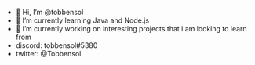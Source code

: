 - 👋 Hi, I’m @tobbensol
- 🌱 I’m currently learning Java and Node.js
- 💞️ I’m currently working on interesting projects that i am looking to learn from
- discord: tobbensol#5380
- twitter: @Tobbensol
